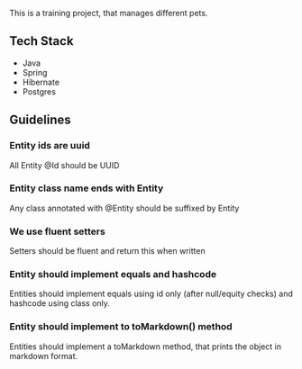 This is a training project, that manages different pets.  


## Tech Stack
- Java
- Spring
- Hibernate
- Postgres

## Guidelines
### Entity ids are uuid
All Entity @Id should be UUID
### Entity class name ends with Entity
Any class annotated with @Entity should be suffixed by Entity
### We use fluent setters
Setters should be fluent and return this when written
### Entity should implement equals and hashcode
Entities should implement equals using id only (after null/equity checks) and hashcode using class only.
### Entity should implement to toMarkdown() method
Entities should implement a toMarkdown method, that prints the object in markdown format.
